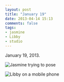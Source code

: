 ```yaml
---
layout: post
title: "January 19"
date: 2013-04-14 15:13
comments: false
tags:
- jasmine
- Libby
- studio
---
```

January 19, 2013.

![Jasmine trying to pose](http://media.eick.us/media/photographs/2013/2013-01-19/2013-01-19-at-10-54-54.jpg)

![Libby on a mobile phone](http://media.eick.us/media/photographs/2013/2013-01-19/2013-01-19-at-15-00-29.jpg)
